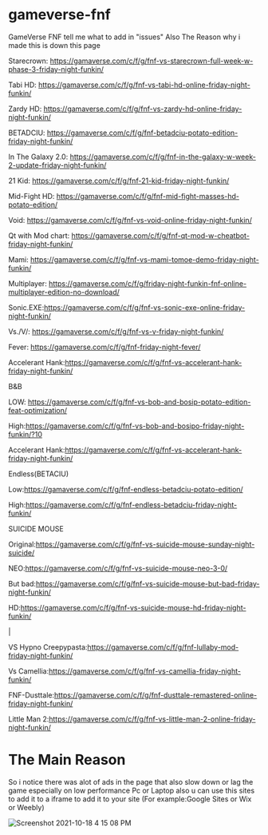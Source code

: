 # gameverse-fnf
GameVerse FNF
tell me what to add in "issues"  Also The Reason why i made this is down this page





Starecrown: https://gamaverse.com/c/f/g/fnf-vs-starecrown-full-week-w-phase-3-friday-night-funkin/

Tabi HD: https://gamaverse.com/c/f/g/fnf-vs-tabi-hd-online-friday-night-funkin/

Zardy HD: https://gamaverse.com/c/f/g/fnf-vs-zardy-hd-online-friday-night-funkin/

BETADCIU: https://gamaverse.com/c/f/g/fnf-betadciu-potato-edition-friday-night-funkin/

In The Galaxy 2.0: https://gamaverse.com/c/f/g/fnf-in-the-galaxy-w-week-2-update-friday-night-funkin/

21 Kid: https://gamaverse.com/c/f/g/fnf-21-kid-friday-night-funkin/

Mid-Fight HD: https://gamaverse.com/c/f/g/fnf-mid-fight-masses-hd-potato-edition/

Void: https://gamaverse.com/c/f/g/fnf-vs-void-online-friday-night-funkin/

Qt with Mod chart: https://gamaverse.com/c/f/g/fnf-qt-mod-w-cheatbot-friday-night-funkin/

Mami: https://gamaverse.com/c/f/g/fnf-vs-mami-tomoe-demo-friday-night-funkin/

Multiplayer: https://gamaverse.com/c/f/g/friday-night-funkin-fnf-online-multiplayer-edition-no-download/

Sonic.EXE:https://gamaverse.com/c/f/g/fnf-vs-sonic-exe-online-friday-night-funkin/

Vs./V/: https://gamaverse.com/c/f/g/fnf-vs-v-friday-night-funkin/

Fever: https://gamaverse.com/c/f/g/fnf-friday-night-fever/

Accelerant Hank:https://gamaverse.com/c/f/g/fnf-vs-accelerant-hank-friday-night-funkin/

   B&B 

LOW: https://gamaverse.com/c/f/g/fnf-vs-bob-and-bosip-potato-edition-feat-optimization/

High:https://gamaverse.com/c/f/g/fnf-vs-bob-and-bosipo-friday-night-funkin/?10

Accelerant Hank:https://gamaverse.com/c/f/g/fnf-vs-accelerant-hank-friday-night-funkin/

   Endless(BETACIU)

Low:https://gamaverse.com/c/f/g/fnf-endless-betadciu-potato-edition/

High:https://gamaverse.com/c/f/g/fnf-endless-betadciu-friday-night-funkin/

   SUICIDE MOUSE

Original:https://gamaverse.com/c/f/g/fnf-vs-suicide-mouse-sunday-night-suicide/

NEO:https://gamaverse.com/c/f/g/fnf-vs-suicide-mouse-neo-3-0/

But bad:https://gamaverse.com/c/f/g/fnf-vs-suicide-mouse-but-bad-friday-night-funkin/

HD:https://gamaverse.com/c/f/g/fnf-vs-suicide-mouse-hd-friday-night-funkin/

|

VS Hypno Creepypasta:https://gamaverse.com/c/f/g/fnf-lullaby-mod-friday-night-funkin/

Vs Camellia:https://gamaverse.com/c/f/g/fnf-vs-camellia-friday-night-funkin/

FNF-Dusttale:https://gamaverse.com/c/f/g/fnf-dusttale-remastered-online-friday-night-funkin/

Little Man 2:https://gamaverse.com/c/f/g/fnf-vs-little-man-2-online-friday-night-funkin/

# The Main Reason
So i notice there was alot of ads in the page that also slow down or lag the game especially on low performance Pc or Laptop 
also u can use this sites to add it to a iframe to add it to your site (For example:Google Sites or Wix or Weebly) 



![Screenshot 2021-10-18 4 15 08 PM](https://user-images.githubusercontent.com/62034513/137800491-58c3143a-1b5c-46dc-b6b7-ca5ca9585c1c.png)
